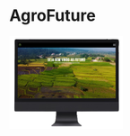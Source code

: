 <h1>AgroFuture </h1>
<div class="responsividade">
    <img src="img/.github/desktop.png" width="40%">
</div>
